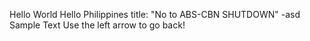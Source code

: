 Hello World
Hello Philippines
title: "No to ABS-CBN SHUTDOWN"
-asd
Sample Text
Use the left arrow to go back!
